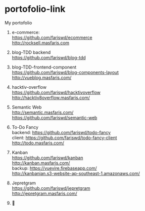 # portofolio-link
My portofolio

1. e-commerce:  
https://github.com/fariswd/ecommerce  
http://rocksell.masfaris.com  

2. blog-TDD backend  
https://github.com/fariswd/blog-tdd  

3. blog-TDD-frontend-component  
https://github.com/fariswd/blog-components-layout  
http://vueblog.masfaris.com/  

4. hacktiv-overflow  
https://github.com/fariswd/hacktivoverflow  
http://hacktiv8overflow.masfaris.com/  

5. Semantic Web  
http://semantic.masfaris.com/  
https://github.com/fariswd/semantic-web  

6. To-Do Fancy  
backend: https://github.com/fariswd/todo-fancy  
client: https://github.com/fariswd/todo-fancy-client  
http://todo.masfaris.com/  

7. Kanban  
https://github.com/fariswd/kanban  
http://kanban.masfaris.com/  
backup: https://vuevire.firebaseapp.com/  
http://kanbanian.s3-website-ap-southeast-1.amazonaws.com/

8. Jepretgram  
https://github.com/fariswd/jepretgram  
http://jepretgram.masfaris.com/  

9. :rocket:
